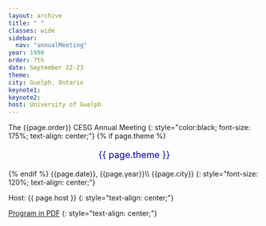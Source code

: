 ```yaml
---
layout: archive
title: " "
classes: wide
sidebar:
  nav: "annualMeeting"
year: 1990
order: 7th
date: September 22-23
theme: 
city: Guelph, Ontario
keynote1: 
keynote2: 
host: University of Guelph
---
```

The {{page.order}} CESG Annual Meeting
{: style="color:black; font-size: 175%; text-align: center;"}
{% if page.theme %}
<p style="font-size:130%; text-align:center; color:#000099">{{ page.theme }}</p>
{% endif %}
{{page.date}}, {{page.year}}\\
{{page.city}}
{: style="font-size: 120%; text-align: center;"}

 
Host: {{ page.host }}
{: style="text-align: center;"}

[Program in PDF](/assets/pdf/cesg-program-{{page.year}}.pdf)
{: style="text-align: center;"}

